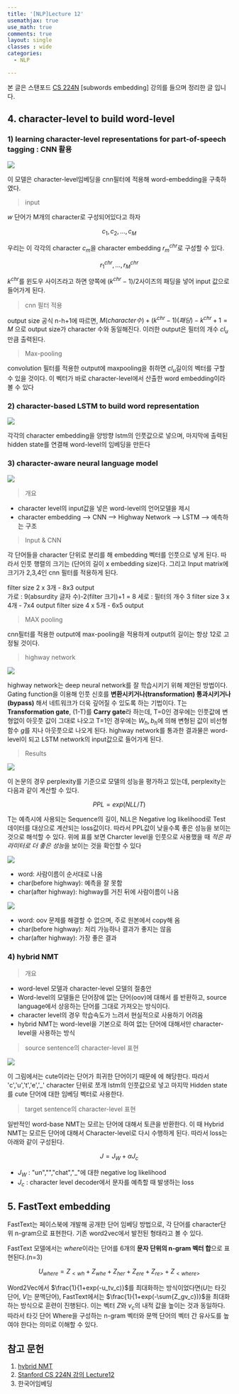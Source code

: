 ```yaml
--- 
title: '[NLP]Lecture 12'
usemathjax: true
use_math: true
comments: true
layout: single
classes : wide
categories:
  - NLP

---
```


본 글은 스탠포드 [CS 224N](https://web.stanford.edu/class/archive/cs/cs224n/cs224n.1194/) [subwords embedding] 강의를 들으며 정리한 글 입니다.

## 4. character-level to build word-level

### 1) learning character-level representations for part-of-speech tagging : CNN 활용

![](https://i.imgur.com/L0ZFGO4.png)

이 모델은 character-level임베딩을 cnn필터에 적용해 word-embedding을 구축하였다. 

> input 

$w$ 단어가 M개의 character로 구성되어있다고 하자 

$${c_1,c_2,...,c_M}$$

우리는 이 각각의 character $c_m$을 character embedding $r_m^{chr}$로 구성할 수 있다. 

$$r_1^{chr},...,r_M^{chr}$$

$k^{chr}$를 윈도우 사이즈라고 하면 양쪽에 $(k^{chr}-1)/2$사이즈의 패딩을 넣어 input 값으로 들어가게 된다.

> cnn 필터 적용

output size 공식 n-h+1에 따르면,
$M(character 수)+ (k^{chr}-1)(패딩) - k^{chr} +1 = M$ 으로 output size가 character 수와 동일해진다. 이러한 output은 필터의 개수 $cl_u$만큼 출력된다.

> Max-pooling 

convolution 필터를 적용한 output에 maxpooling을 취하면 $cl_u$길이의 벡터를 구할 수 있을 것이다. 이 벡터가 바로 character-level에서 산출한 word embedding이라 볼 수 있다


### 2) character-based LSTM to build word representation

![](https://i.imgur.com/GOr0tt5.png)

각각의 character embedding을 양방향 lstm의 인풋값으로 넣으며, 마지막에 출력된 hidden state를 연결해 word-level의 임베딩을 만든다

### 3) character-aware neural language model

![](https://i.imgur.com/B3ciJlQ.png)

> 개요

- character level의 input값을 넣은 word-level의 언어모델을 제시
- character embedding  --> CNN --> Highway Network --> LSTM --> 예측하는 구조  

> Input & CNN

각 단어들을 character 단위로 분리를 해 embedding 벡터를 인풋으로 넣게 된다. 따라서 인풋 행렬의 크기는 (단어의 길이 x embedding size)다. 그리고 Input matrix에 크기가 2,3,4인 cnn 필터를 적용하게 된다.

filter size 2 x 3개 - 8x3 output  
가로 : 9(absurdity 글자 수)-2(filter 크기)+1 = 8
세로 : 필터의 개수 3
filter size 3 x 4개 - 7x4 output
filter size 4 x 5개 - 6x5 output

> MAX pooling 

cnn필터를 적용한 output에 max-pooling을 적용하게 output의 길이는 항상 12로 고정될 것이다. 

> highway network 

![](https://i.imgur.com/6YlOL8V.png)

highway network는 deep neural network를 잘 학습시키기 위해 제안된 방법이다. Gating function을 이용해 인풋 신호를 **변환시키거나(transformation) 통과시키거나(bypass)** 해서 네트워크가 더욱 깊어질 수 있도록 하는 기법이다. T는 **Transformation gate**, (1-T)를 **Carry gate**라 하는데,  T=0인 경우에는 인풋값에 변형없이 아웃풋 값이 그대로 나오고 T=1인 경우에는 $W_h,b_h$에 의해 변형된 값이 비선형함수 $g$를 지나 아웃풋으로 나오게 된다. highway network를 통과한 결과물은 word-level이 되고 LSTM network의 input값으로 들어가게 된다. 

> Results

![](https://i.imgur.com/vjj0ho5.png)

이 논문의 경우 perplexity를 기준으로 모델의 성능을 평가하고 있는데, perplexity는 다음과 같이 계산할 수 있다. 

$$PPL = exp(NLL/T)$$

T는 예측시에 사용되는 Sequence의 길이, NLL은 Negative log likelihood로 Test 데이터를 대상으로 계산되는 loss값이다. 따라서 PPL값이 낮을수록 좋은 성능을 보이는 것으로 해석할 수 있다. 위에 표를 보면 Charcter level을 인풋으로 사용했을 때 *적은 파라미터로 더 좋은 성능*을 보이는 것을 확인할 수 있다

![](https://i.imgur.com/KFV3hTz.png)

- word: 사람이름이 순서대로 나옴
- char(before highway): 예측을 잘 못함
- char(after highway): highway를 거친 뒤에 사람이름이 나옴

![](https://i.imgur.com/1XVKwAv.png)

- word: oov 문제를 해결할 수 없으며, 주로 원본에서 copy해 옴
- char(before highway): 처리 가능하나 결과가 좋지는 않음
- char(after highway): 가장 좋은 결과


### 4) hybrid NMT

> 개요 

- word-level 모델과 character-level 모델의 절충안
- Word-level의 모델들은 단어장에 없는 단어(oov)에 대해서 <unk>를 반환하고, source language에서 상응하는 단어를 그대로 가져오는 방식이다. 
- character level의 경우 학습속도가 느려서 현실적으로 사용하기 어려움
- hybrid NMT는 word-level을 기본으로 하여 없는 단어에 대해서만 character-level을 사용하는 방식


> source sentence의 character-level 표현

![](https://i.imgur.com/LOPy7pT.png)

이 그림에서는 cute이라는 단어가 희귀한 단어이기 때문에 <unk>에 해당한다. 따라서 'c','u','t','e','_' character 단위로 쪼개 lstm의 인풋값으로 넣고 마지막 Hidden state를 cute 단어에 대한 임베딩 벡터로 사용한다.

> target sentence의 character-level 표현

일반적인 word-base NMT는 모르는 단어에 대해서 <UNK> 토큰을 반환한다. 이 때 Hybrid NMT는 모르든 단어에 대해서 Character-level로 다시 수행하게 된다. 따라서 loss는 아래와 같이 구성된다.

$$J = J_W + \alpha J_c$$

- $J_W$ : "un","<unk>","chat","_"에 대한 negative log likelihood
- $J_c$ : character level decoder에서 문자를 예측할 때 발생하는 loss 

## 5. FastText embedding

FastText는 페이스북에 개발해 공개한 단어 임베딩 방법으로, 각 단어를 character단위 n-gram으로 표현한다. 기존 word2vec에서 발전된 형태라고 볼 수 있다. 

FastText 모델에서는 *where*이라는 단어를 6개의 **문자 단위의 n-gram 벡터 합**으로 표현된다.(n=3)

$$U_{where} = Z_{<wh} + Z_{whe} + Z_{her} + Z_{ere} + Z_{re>} + Z_{<where>}$$

Word2Vec에서 $\frac{1}{1+exp(-u_tv_c)}$를 최대화하는 방식이었다면($U$는 타깃단어, $V$는 문맥단어), FastText에서는 $\frac{1}{1+exp(-\sum{Z_gv_c})}$을 최대화하는 방식으로 훈련이 진행된다. 이는 벡터 $Z$와 $v_c$의 내적 값을 높이는 것과 동일하다. 따라서 타깃 단어 Where을 구성하는 n-gram 벡터와 문맥 단어의 벡터 간 유사도를 높여야 한다는 의미로 이해할 수 있다.


## 참고 문헌

1. [hybrid NMT](https://towardsdatascience.com/a-hybrid-neural-machine-translation-model-luong-manning-fcf419be358a)
2. [Stanford CS 224N 강의 Lecture12](https://web.stanford.edu/class/archive/cs/cs224n/cs224n.1194/)
3. 한국어임베딩
